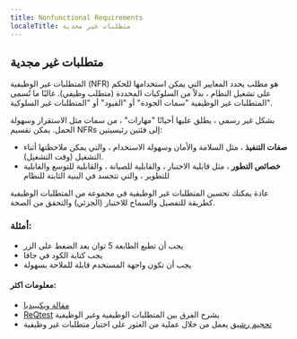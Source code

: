 ```yaml
---
title: Nonfunctional Requirements
localeTitle: متطلبات غير مجدية
---
```

## متطلبات غير مجدية

المتطلبات غير الوظيفية (NFR) هو مطلب يحدد المعايير التي يمكن استخدامها للحكم على تشغيل النظام ، بدلاً من السلوكيات المحددة (متطلب وظيفي). غالبًا ما تُسمى المتطلبات غير الوظيفية "سمات الجودة" أو "القيود" أو "المتطلبات غير السلوكية".

بشكل غير رسمي ، يطلق عليها أحيانًا "مهارات" ، من سمات مثل الاستقرار وسهولة الحمل. يمكن تقسيم NFRs إلى فئتين رئيسيتين:

*   **صفات التنفيذ** ، مثل السلامة والأمان وسهولة الاستخدام ، والتي يمكن ملاحظتها أثناء التشغيل (وقت التشغيل).
*   **خصائص التطور** ، مثل قابلية الاختبار ، والقابلية للصيانة ، والقابلية للتوسع والقابلية للتطوير ، والتي تتجسد في البنية الثابتة للنظام

عادة يمكنك تحسين المتطلبات غير الوظيفية في مجموعة من المتطلبات الوظيفية كطريقة للتفصيل والسماح للاختبار (الجزئي) والتحقق من الصحة.

### أمثلة:

*   يجب أن تطبع الطابعة 5 ثوان بعد الضغط على الزر
*   يجب كتابة الكود في جافا
*   يجب أن تكون واجهة المستخدم قابلة للملاحة بسهولة

#### معلومات اكثر:

*   [مقالة ويكيبيديا](https://en.wikipedia.org/wiki/Non-functional_requirement)
*   [ReQtest](http://reqtest.com/requirements-blog/functional-vs-non-functional-requirements/) يشرح الفرق بين المتطلبات الوظيفية وغير الوظيفية
*   [تحجيم رشيق](http://www.scaledagileframework.com/nonfunctional-requirements/) يعمل من خلال عملية من العثور على اختبار متطلبات غير وظيفية